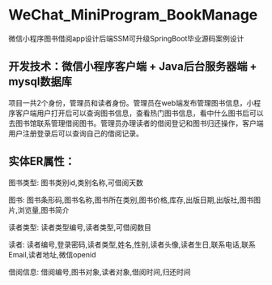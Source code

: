 # WeChat_MiniProgram_BookManage
微信小程序图书借阅app设计后端SSM可升级SpringBoot毕业源码案例设计

## 开发技术：微信小程序客户端 + Java后台服务器端 + mysql数据库

  项目一共2个身份，管理员和读者身份。管理员在web端发布管理图书信息，小程序客户端用户打开后可以查询图书信息，查看热门图书信息，看中什么图书后可以去图书馆联系管理借阅图书。管理员办理读者的借阅登记和图书归还操作，客户端用户注册登录后可以查询自己的借阅记录。

## 实体ER属性：
图书类型: 图书类别id,类别名称,可借阅天数

图书: 图书条形码,图书名称,图书所在类别,图书价格,库存,出版日期,出版社,图书图片,浏览量,图书简介

读者类型: 读者类型编号,读者类型,可借阅数目

读者: 读者编号,登录密码,读者类型,姓名,性别,读者头像,读者生日,联系电话,联系Email,读者地址,微信openid

借阅信息: 借阅编号,图书对象,读者对象,借阅时间,归还时间
